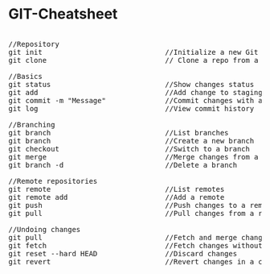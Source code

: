 # GIT-Cheatsheet

<pre>

//Repository  
git init                             //Initialize a new Git repo  
git clone <repo-url>                           // Clone a repo from a URL   

//Basics  
git status                           //Show changes status   
git add <file>                             //Add change to staging  
git commit -m "Message"              //Commit changes with a message  
git log                              //View commit history  

//Branching  
git branch                           //List branches  
git branch <branch-name>                          //Create a new branch   
git checkout <branch-name>                        //Switch to a branch  
git merge <branch-name>                           //Merge changes from a branch  
git branch -d <branch-name>                       //Delete a branch  

//Remote repositories  
git remote                           //List remotes  
git remote add <name> <url>                     //Add a remote  
git push <remote> <branch>                           //Push changes to a remote  
git pull <remote> <branch>                           //Pull changes from a remote  

//Undoing changes  
git pull                             //Fetch and merge changes  
git fetch                            //Fetch changes without merging  
git reset --hard HEAD                //Discard changes  
git revert <commit-hash>                          //Revert changes in a commit  

</pre>
